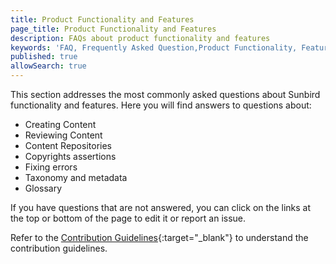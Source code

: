 ```yaml
---
title: Product Functionality and Features
page_title: Product Functionality and Features
description: FAQs about product functionality and features
keywords: 'FAQ, Frequently Asked Question,Product Functionality, Features'
published: true
allowSearch: true
---
```


This section addresses the most commonly asked questions about Sunbird functionality and features. Here you will find answers to questions about:

+ Creating Content
+ Reviewing Content
+ Content Repositories
+ Copyrights assertions
+ Fixing errors
+ Taxonomy and metadata
+ Glossary

If you have questions that are not answered, you can click on the links at the top or bottom of the page to edit it or report an issue.

Refer to the [Contribution Guidelines](/contributions/contribution_guidelines){:target="_blank"} to understand the contribution guidelines.  
